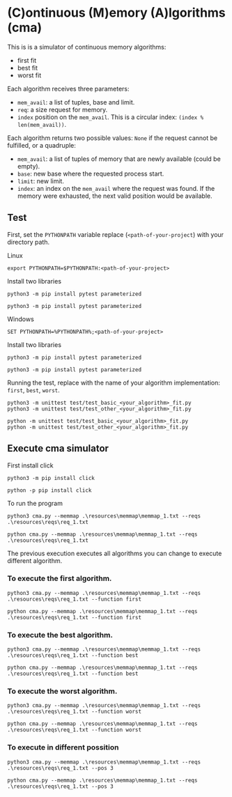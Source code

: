 # (C)ontinuous (M)emory (A)lgorithms (cma)

This is is a simulator of continuous memory algorithms:

   * first fit
   * best fit
   * worst fit

Each algorithm receives three parameters:
   * `mem_avail`: a list of tuples, base and limit.
   * `req`: a size request for memory.
   * `index` position on the `mem_avail`. This is a circular index: `(index % len(mem_avail))`.

Each algorithm returns two possible values: `None` if the
request cannot be fulfilled, or a quadruple:
   * `mem_avail`: a list of tuples of memory that are newly available (could be empty).
   * `base`: new base where the requested process start.
   * `limit`: new limit.
   * `index`: an index on the `mem_avail` where the request was found. If the
     memory were exhausted, the next valid position would be available.

## Test

First, set the `PYTHONPATH` variable replace (`<path-of-your-project`)
with your directory path.

Linux

```shell
export PYTHONPATH=$PYTHONPATH:<path-of-your-project>
```

Install two libraries

```shell
python3 -m pip install pytest parameterized
```

```shell
python3 -m pip install pytest parameterized
```

Windows

```shell
SET PYTHONPATH=%PYTHONPATH%;<path-of-your-project>
```

Install two libraries

```shell
python3 -m pip install pytest parameterized
```

```shell
python3 -m pip install pytest parameterized
```


Running the test, replace with the name of your algorithm implementation: `first`, `best`, `worst`.

```shell
python3 -m unittest test/test_basic_<your_algorithm>_fit.py
python3 -m unittest test/test_other_<your_algorithm>_fit.py
```

```shell
python -m unittest test/test_basic_<your_algorithm>_fit.py
python -m unittest test/test_other_<your_algorithm>_fit.py
```

## Execute cma simulator

First install click

```shell
python3 -m pip install click
```

```shell
python -p pip install click
```

To run the program

```shell
python3 cma.py --memmap .\resources\memmap\memmap_1.txt --reqs .\resources\reqs\req_1.txt
```

```shell
python cma.py --memmap .\resources\memmap\memmap_1.txt --reqs .\resources\reqs\req_1.txt
```

The previous execution executes all algorithms you can change to execute different algorithm.

### To execute the first algorithm.

```shell
python3 cma.py --memmap .\resources\memmap\memmap_1.txt --reqs .\resources\reqs\req_1.txt --function first
```

```shell
python cma.py --memmap .\resources\memmap\memmap_1.txt --reqs .\resources\reqs\req_1.txt --function first
```

### To execute the best algorithm.

```shell
python3 cma.py --memmap .\resources\memmap\memmap_1.txt --reqs .\resources\reqs\req_1.txt --function best
```

```shell
python cma.py --memmap .\resources\memmap\memmap_1.txt --reqs .\resources\reqs\req_1.txt --function best
```

### To execute the worst algorithm.

```shell
python3 cma.py --memmap .\resources\memmap\memmap_1.txt --reqs .\resources\reqs\req_1.txt --function worst
```

```shell
python cma.py --memmap .\resources\memmap\memmap_1.txt --reqs .\resources\reqs\req_1.txt --function worst
```

### To execute in different possition

```shell
python3 cma.py --memmap .\resources\memmap\memmap_1.txt --reqs .\resources\reqs\req_1.txt --pos 3
```

```shell
python cma.py --memmap .\resources\memmap\memmap_1.txt --reqs .\resources\reqs\req_1.txt --pos 3
```




